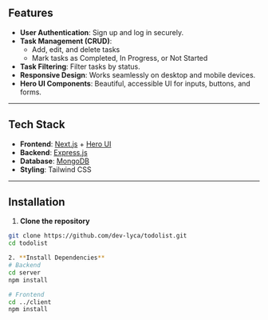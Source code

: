 ## Features

- **User Authentication**: Sign up and log in securely.  
- **Task Management (CRUD)**:  
  - Add, edit, and delete tasks  
  - Mark tasks as Completed, In Progress, or Not Started  
- **Task Filtering**: Filter tasks by status.  
- **Responsive Design**: Works seamlessly on desktop and mobile devices.  
- **Hero UI Components**: Beautiful, accessible UI for inputs, buttons, and forms.  

---

## Tech Stack

- **Frontend**: [Next.js](https://nextjs.org/) + [Hero UI](https://www.heroui.com/)  
- **Backend**: [Express.js](https://expressjs.com/)  
- **Database**: [MongoDB](https://www.mongodb.com/)  
- **Styling**: Tailwind CSS  

---

## Installation

1. **Clone the repository**

```bash
git clone https://github.com/dev-lyca/todolist.git
cd todolist

2. **Install Dependencies**
# Backend
cd server
npm install

# Frontend
cd ../client
npm install

